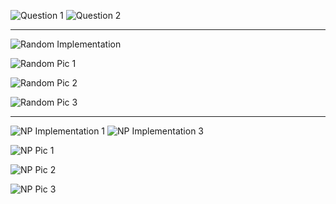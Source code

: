 ![Question 1](https://github.com/ykamoji/texture-synthesis/blob/main/img_refs/question_1.png?raw=true)
![Question 2](https://github.com/ykamoji/texture-synthesis/blob/main/img_refs/question_2.png?raw=true)

<hr/>

![Random Implementation](https://github.com/ykamoji/texture-synthesis/blob/main/img_refs/Implementation_1.png?raw=true)

![Random Pic 1](https://github.com/ykamoji/texture-synthesis/blob/main/img_refs/Random_1.png?raw=true)

![Random Pic 2](https://github.com/ykamoji/texture-synthesis/blob/main/img_refs/Random_2.png?raw=true)

![Random Pic 3](https://github.com/ykamoji/texture-synthesis/blob/main/img_refs/Random_3.png?raw=true)

<hr/>

![NP Implementation 1](https://github.com/ykamoji/texture-synthesis/blob/main/img_refs/Implementation_2.png?raw=true)
![NP Implementation 3](https://github.com/ykamoji/texture-synthesis/blob/main/img_refs/Implementation_3.png?raw=true)

![NP Pic 1](https://github.com/ykamoji/texture-synthesis/blob/main/img_refs/NP_1.png?raw=true)

![NP Pic 2](https://github.com/ykamoji/texture-synthesis/blob/main/img_refs/NP_2.png?raw=true)

![NP Pic 3](https://github.com/ykamoji/texture-synthesis/blob/main/img_refs/NP_3.png?raw=true)
